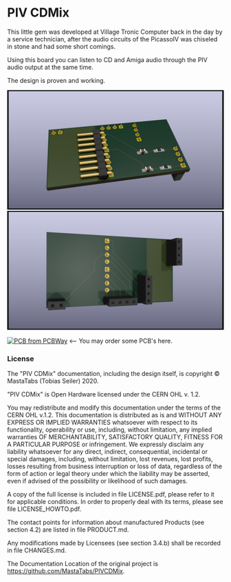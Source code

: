 # PIV CDMix

This little gem was developed at Village Tronic Computer back in the day by a service technician,
after the audio circuits of the PicassoIV was chiseled in stone and had some short comings.

Using this board you can listen to CD and Amiga audio through the PIV audio output at the same time.

The design is proven and working.

![Board Image front](/pix/PIV_CDMix1.png)
![Board Image back](/pix/PIV_CDMix2.png)

<a href="https://www.pcbway.com/project/shareproject/PicassoIV_CDMix_1804a697.html" target="_blank"><img src="https://www.pcbway.com/project/img/images/frompcbway-1220.png" alt="PCB from PCBWay" /></a> <-- You may order some PCB's here.

### License
The "PIV CDMix" documentation, including the design itself, is copyright © MastaTabs (Tobias Seiler) 2020.

"PIV CDMix" is Open Hardware licensed under the CERN OHL v. 1.2.

You may redistribute and modify this documentation under the terms of the CERN OHL v.1.2. This documentation is distributed as is and WITHOUT ANY EXPRESS OR IMPLIED WARRANTIES whatsoever with respect to its functionality, operability or use, including, without limitation, any implied warranties OF MERCHANTABILITY, SATISFACTORY QUALITY, FITNESS FOR A PARTICULAR PURPOSE or infringement. We expressly disclaim any liability whatsoever for any direct, indirect, consequential, incidental or special damages, including, without limitation, lost revenues, lost profits, losses resulting from business interruption or loss of data, regardless of the form of action or legal theory under which the liability may be asserted, even if advised of the possibility or likelihood of such damages.

A copy of the full license is included in file LICENSE.pdf, please refer to it for applicable conditions. In order to properly deal with its terms, please see file LICENSE_HOWTO.pdf.

The contact points for information about manufactured Products (see section 4.2) are listed in file PRODUCT.md.

Any modifications made by Licensees (see section 3.4.b) shall be recorded in file CHANGES.md.

The Documentation Location of the original project is https://github.com/MastaTabs/PIVCDMix.


